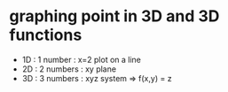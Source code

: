 # graphing point in 3D and 3D functions
- 1D : 1 number : x=2 plot on a line
- 2D : 2 numbers : xy plane
- 3D : 3 numbers : xyz system => f(x,y) = z
